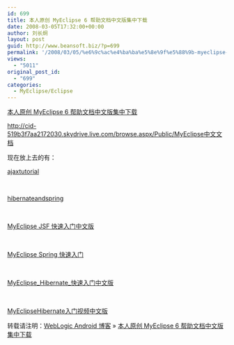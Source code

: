```yaml
---
id: 699
title: 本人原创 MyEclipse 6 帮助文档中文版集中下载
date: 2008-03-05T17:32:00+00:00
author: 刘长炯
layout: post
guid: http://www.beansoft.biz/?p=699
permalink: '/2008/03/05/%e6%9c%ac%e4%ba%ba%e5%8e%9f%e5%88%9b-myeclipse-6-%e5%b8%ae%e5%8a%a9%e6%96%87%e6%a1%a3%e4%b8%ad%e6%96%87%e7%89%88%e9%9b%86%e4%b8%ad%e4%b8%8b%e8%bd%bd/'
views:
  - "5011"
original_post_id:
  - "699"
categories:
  - MyEclipse/Eclipse
---
```

[本人原创 MyEclipse 6 帮助文档中文版集中下载](http://www.blogjava.net/beansoft/archive/2007/11/06/158487.html)

<http://cid-519b3f7aa2172030.skydrive.live.com/browse.aspx/Public/MyEclipse中文文档> 

现在放上去的有： 

[ajaxtutorial](http://cid-519b3f7aa2172030.skydrive.live.com/self.aspx/Public/MyEclipse%e4%b8%ad%e6%96%87%e6%96%87%e6%a1%a3/ajaxtutorial.zip) 

&#160; 

[hibernateandspring](http://cid-519b3f7aa2172030.skydrive.live.com/self.aspx/Public/MyEclipse%e4%b8%ad%e6%96%87%e6%96%87%e6%a1%a3/hibernateandspring.zip) 

&#160; 

[MyEclipse JSF 快速入门中文版](http://cid-519b3f7aa2172030.skydrive.live.com/self.aspx/Public/MyEclipse%e4%b8%ad%e6%96%87%e6%96%87%e6%a1%a3/MyEclipse%20JSF%20%e5%bf%ab%e9%80%9f%e5%85%a5%e9%97%a8%e4%b8%ad%e6%96%87%e7%89%88.pdf) 

&#160; 

[MyEclipse Spring 快速入门](http://cid-519b3f7aa2172030.skydrive.live.com/self.aspx/Public/MyEclipse%e4%b8%ad%e6%96%87%e6%96%87%e6%a1%a3/MyEclipse%20Spring%20%e5%bf%ab%e9%80%9f%e5%85%a5%e9%97%a8.zip) 

&#160; 

[MyEclipse\_Hibernate\_快速入门中文版](http://cid-519b3f7aa2172030.skydrive.live.com/self.aspx/Public/MyEclipse%e4%b8%ad%e6%96%87%e6%96%87%e6%a1%a3/MyEclipse_Hibernate_%e5%bf%ab%e9%80%9f%e5%85%a5%e9%97%a8%e4%b8%ad%e6%96%87%e7%89%88.zip) 

&#160; 

[MyEclipseHibernate入门视频中文版](http://cid-519b3f7aa2172030.skydrive.live.com/self.aspx/Public/MyEclipse%e4%b8%ad%e6%96%87%e6%96%87%e6%a1%a3/MyEclipseHibernate%e5%85%a5%e9%97%a8%e8%a7%86%e9%a2%91%e4%b8%ad%e6%96%87%e7%89%88.zip) 

转载请注明：[WebLogic Android 博客](http://www.beansoft.biz) &raquo; [本人原创 MyEclipse 6 帮助文档中文版集中下载](http://www.beansoft.biz/2008/03/05/%e6%9c%ac%e4%ba%ba%e5%8e%9f%e5%88%9b-myeclipse-6-%e5%b8%ae%e5%8a%a9%e6%96%87%e6%a1%a3%e4%b8%ad%e6%96%87%e7%89%88%e9%9b%86%e4%b8%ad%e4%b8%8b%e8%bd%bd/)